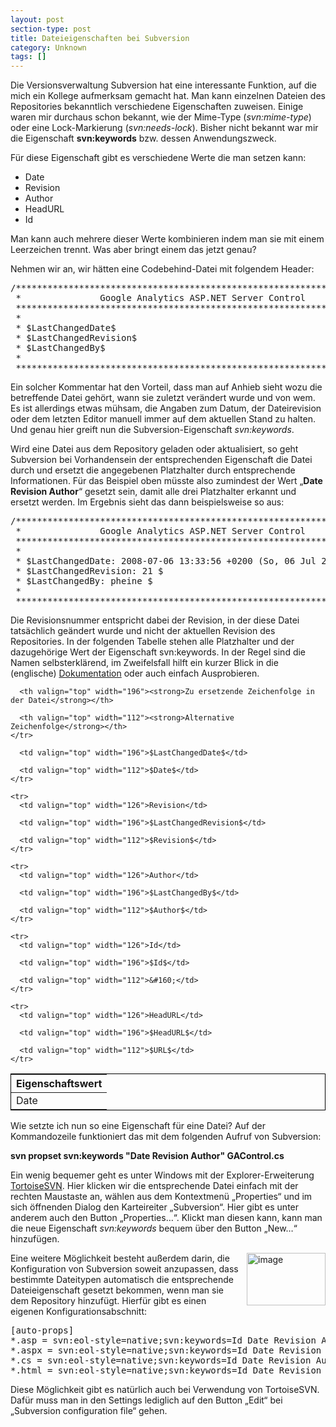 ```yaml
---
layout: post
section-type: post
title: Dateieigenschaften bei Subversion
category: Unknown
tags: []
---
```

<p>Die Versionsverwaltung Subversion hat eine interessante Funktion, auf die mich ein Kollege aufmerksam gemacht hat. Man kann einzelnen Dateien des Repositories bekanntlich verschiedene Eigenschaften zuweisen. Einige waren mir durchaus schon bekannt, wie der Mime-Type (<em>svn:mime-type</em>) oder eine Lock-Markierung (<em>svn:needs-lock</em>). Bisher nicht bekannt war mir die Eigenschaft <strong>svn:keywords</strong> bzw. dessen Anwendungszweck.</p>  <p>Für diese Eigenschaft gibt es verschiedene Werte die man setzen kann:</p>  <ul>   <li>Date </li>    <li>Revision </li>    <li>Author </li>    <li>HeadURL </li>    <li>Id </li> </ul>  <p>Man kann auch mehrere dieser Werte kombinieren indem man sie mit einem Leerzeichen trennt. Was aber bringt einem das jetzt genau?</p>  <p>Nehmen wir an, wir hätten eine Codebehind-Datei mit folgendem Header:</p>  <div class="wlWriterSmartContent" id="scid:812469c5-0cb0-4c63-8c15-c81123a09de7:082c777c-fe57-493f-91b3-e5d1e10cac53" style="padding-right: 0px; display: inline; padding-left: 0px; float: none; padding-bottom: 0px; margin: 0px; padding-top: 0px"><pre name="code" class="c#:nogutter:nocontrols">/*******************************************************************
 *               Google Analytics ASP.NET Server Control
 *******************************************************************
 * 
 * $LastChangedDate$
 * $LastChangedRevision$
 * $LastChangedBy$
 * 
 *******************************************************************/</pre></div>

<p>Ein solcher Kommentar hat den Vorteil, dass man auf Anhieb sieht wozu die betreffende Datei gehört, wann sie zuletzt verändert wurde und von wem. Es ist allerdings etwas mühsam, die Angaben zum Datum, der Dateirevision oder dem letzten Editor manuell immer auf dem aktuellen Stand zu halten. Und genau hier greift nun die Subversion-Eigenschaft <em>svn:keywords</em>.</p>

<p>Wird eine Datei aus dem Repository geladen oder aktualisiert, so geht Subversion bei Vorhandensein der entsprechenden Eigenschaft die Datei durch und ersetzt die angegebenen Platzhalter durch entsprechende Informationen. Für das Beispiel oben müsste also zumindest der Wert „<strong>Date Revision Author</strong>“ gesetzt sein, damit alle drei Platzhalter erkannt und ersetzt werden. Im Ergebnis sieht das dann beispielsweise so aus:</p>

<div class="wlWriterSmartContent" id="scid:812469c5-0cb0-4c63-8c15-c81123a09de7:7b5b4f4a-8814-4207-b2b8-6f6a6bab66fc" style="padding-right: 0px; display: inline; padding-left: 0px; float: none; padding-bottom: 0px; margin: 0px; padding-top: 0px"><pre name="code" class="c#:nogutter:nocontrols">/*******************************************************************
 *               Google Analytics ASP.NET Server Control
 *******************************************************************
 * 
 * $LastChangedDate: 2008-07-06 13:33:56 +0200 (So, 06 Jul 2008) $
 * $LastChangedRevision: 21 $
 * $LastChangedBy: pheine $
 * 
 *******************************************************************/</pre></div>

<p>Die Revisionsnummer entspricht dabei der Revision, in der diese Datei tatsächlich geändert wurde und nicht der aktuellen Revision des Repositories. In der folgenden Tabelle stehen alle Platzhalter und der dazugehörige Wert der Eigenschaft svn:keywords. In der Regel sind die Namen selbsterklärend, im Zweifelsfall hilft ein kurzer Blick in die (englische) <a href="http://durak.org/sean/pubs/software/version-control-with-subversion-1.5/svn.advanced.props.special.keywords.html" target="_blank">Dokumentation</a> oder auch einfach Ausprobieren.</p>

<table style="border-right: #000 1px solid; border-top: #000 1px solid; border-left: #000 1px solid; border-bottom: #000 1px solid" cellspacing="0" cellpadding="2" width="436" border="0"><thead>
    <tr>
      <th valign="top" width="126"><strong>Eigenschaftswert</strong></th>

      <th valign="top" width="196"><strong>Zu ersetzende Zeichenfolge in der Datei</strong></th>

      <th valign="top" width="112"><strong>Alternative Zeichenfolge</strong></th>
    </tr>
  </thead><tbody>
    <tr>
      <td valign="top" width="126">Date</td>

      <td valign="top" width="196">$LastChangedDate$</td>

      <td valign="top" width="112">$Date$</td>
    </tr>

    <tr>
      <td valign="top" width="126">Revision</td>

      <td valign="top" width="196">$LastChangedRevision$</td>

      <td valign="top" width="112">$Revision$</td>
    </tr>

    <tr>
      <td valign="top" width="126">Author</td>

      <td valign="top" width="196">$LastChangedBy$</td>

      <td valign="top" width="112">$Author$</td>
    </tr>

    <tr>
      <td valign="top" width="126">Id</td>

      <td valign="top" width="196">$Id$</td>

      <td valign="top" width="112">&#160;</td>
    </tr>

    <tr>
      <td valign="top" width="126">HeadURL</td>

      <td valign="top" width="196">$HeadURL$</td>

      <td valign="top" width="112">$URL$</td>
    </tr>
  </tbody></table>

<p>Wie setzte ich nun so eine Eigenschaft für eine Datei? Auf der Kommandozeile funktioniert das mit dem folgenden Aufruf von Subversion:</p>

<p><strong>svn propset svn:keywords &quot;Date Revision Author&quot; GAControl.cs</strong></p>

<p>Ein wenig bequemer geht es unter Windows mit der Explorer-Erweiterung <a href="http://tortoisesvn.tigris.org/" target="_blank">TortoiseSVN</a>. Hier klicken wir die entsprechende Datei einfach mit der rechten Maustaste an, wählen aus dem Kontextmenü „Properties“ und im sich öffnenden Dialog den Karteireiter „Subversion“. Hier gibt es unter anderem auch den Button „Properties…“. Klickt man diesen kann, kann man die neue Eigenschaft <em>svn:keywords</em> bequem über den Button „New…“ hinzufügen.</p>

<p><a href="http://static.gordon-breuer.de/img/DateieigenschaftenbeiSubversion_BE46/image_2.png" rel="lightbox[svn:keywords]"><img title="image" style="border-top-width: 0px; border-left-width: 0px; border-bottom-width: 0px; margin: 0px 0px 0px 10px; border-right-width: 0px" height="84" alt="image" src="http://anheledirwp.blob.core.windows.net/wordpress/2008/07/image_thumb.png" width="126" align="right" border="0" /></a>Eine weitere Möglichkeit besteht außerdem darin, die Konfiguration von Subversion soweit anzupassen, dass bestimmte Dateitypen automatisch die entsprechende Dateieigenschaft gesetzt bekommen, wenn man sie dem Repository hinzufügt. Hierfür gibt es einen eigenen Konfigurationsabschnitt: </p>

<div class="wlWriterSmartContent" id="scid:812469c5-0cb0-4c63-8c15-c81123a09de7:9cb794f6-fb00-4f97-a753-2fe6aada31e0" style="padding-right: 0px; display: inline; padding-left: 0px; float: none; padding-bottom: 0px; margin: 0px; padding-top: 0px"><pre name="code" class="c#:nogutter:nocontrols">[auto-props]
*.asp = svn:eol-style=native;svn:keywords=Id Date Revision Author URL
*.aspx = svn:eol-style=native;svn:keywords=Id Date Revision Author URL
*.cs = svn:eol-style=native;svn:keywords=Id Date Revision Author URL
*.html = svn:eol-style=native;svn:keywords=Id Date Revision Author URL
</pre></div>

<p>Diese Möglichkeit gibt es natürlich auch bei Verwendung von TortoiseSVN. Dafür muss man in den Settings lediglich auf den Button „Edit“ bei „Subversion configuration file“ gehen.</p>

